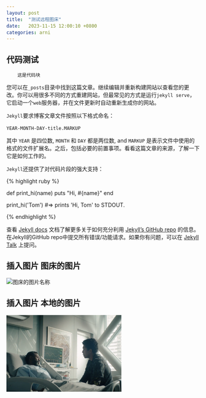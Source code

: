 ```yaml
---
layout: post
title:  "测试远程图床"
date:   2023-11-15 12:00:10 +0800
categories: arni
---
```


## 代码测试
```
    这是代码块

```

您可以在`_posts`目录中找到这篇文章。继续编辑并重新构建网站以查看您的更改。你可以用很多不同的方式重建网站，但最常见的方式是运行`jekyll serve`，它启动一个`web`服务器，并在文件更新时自动重新生成你的网站。

`Jekyll`要求博客文章文件按照以下格式命名：

`YEAR-MONTH-DAY-title.MARKUP`

其中 `YEAR` 是四位数, `MONTH` 和 `DAY` 都是两位数, and `MARKUP` 是表示文件中使用的格式的文件扩展名。之后，包括必要的前置事项。看看这篇文章的来源，了解一下它是如何工作的。

`Jekyll`还提供了对代码片段的强大支持：

{% highlight ruby %}

def print_hi(name)
  puts "Hi, #{name}"
end

print_hi('Tom')
#=> prints 'Hi, Tom' to STDOUT.

{% endhighlight %}

查看 [Jekyll docs][jekyll-docs] 文档了解更多关于如何充分利用 [Jekyll’s GitHub repo][jekyll-gh] 的信息。在Jekyll的GitHub repo中提交所有错误/功能请求。如果你有问题，可以在 [Jekyll Talk][jekyll-talk] 上提问。

[jekyll-docs]: https://jekyllrb.com/docs/home
[jekyll-gh]:   https://github.com/jekyll/jekyll
[jekyll-talk]: https://talk.jekyllrb.com/

## 插入图片 图床的图片
 <img src="https://z1.ax1x.com/2023/11/15/piY80Ve.jpg" width = "300" height = "200" alt="图床的图片名称" align=center />

## 插入图片 本地的图片
  <img src="../assets/wximages.png" width = "300" height = "200" alt="本地的图片名称" align=center />



